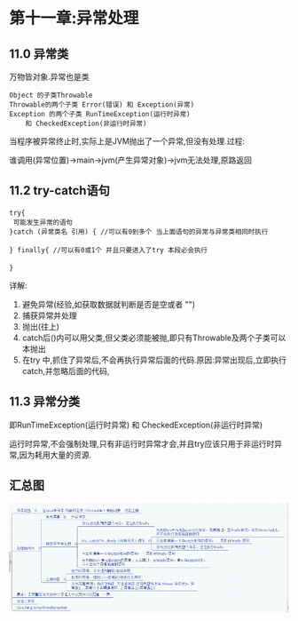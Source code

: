 # 第十一章:异常处理 #
## 11.0 异常类 ##
万物皆对象.异常也是类
	
	Object 的子类Throwable
	Throwable的两个子类 Error(错误) 和 Exception(异常)
	Exception 的两个子类 RunTimeException(运行时异常) 
		和 CheckedException(非运行时异常)
当程序被异常终止时,实际上是JVM抛出了一个异常,但没有处理.过程:

谁调用(异常位置)->main->jvm(产生异常对象)->jvm无法处理,原路返回

## 11.2 try-catch语句 ##
	try{
	 可能发生异常的语句
	}catch (异常类名 引用) { //可以有0到多个 当上面语句的异常与异常类相同时执行
	
	} finally{ //可以有0或1个 并且只要进入了try 本段必会执行
	
	}
详解:

1.	避免异常(经验,如获取数据就判断是否是空或者 "")
2.	捕获异常并处理
3.	抛出(往上)
4.	catch后()内可以用父类,但父类必须能被抛,即只有Throwable及两个子类可以本抛出
5.	在try 中,抓住了异常后,不会再执行异常后面的代码.原因:异常出现后,立即执行catch,并忽略后面的代码,
## 11.3 异常分类 ##
即RunTimeException(运行时异常) 和 CheckedException(非运行时异常)

运行时异常,不会强制处理,只有非运行时异常才会,并且try应该只用于非运行时异常,因为耗用大量的资源.
## 汇总图 ##
![](img/java12.png)
